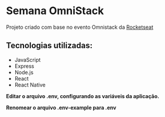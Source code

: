 # Semana OmniStack

Projeto criado com base no evento Omnistack da [Rocketseat](https://rocketseat.com.br/) 

## Tecnologias utilizadas: 
- JavaScript
- Express
- Node.js
- React
- React Native

**Editar o arquivo .env, configurando as variáveis da aplicação.**

**Renomear o arquivo .env-example para .env**
